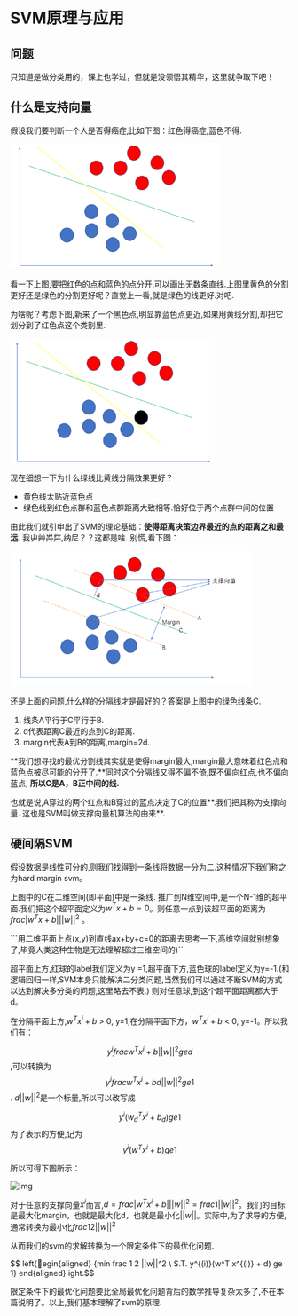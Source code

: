 # SVM原理与应用

## 问题

只知道是做分类用的，课上也学过，但就是没领悟其精华，这里就争取下吧！

## 什么是支持向量

假设我们要判断一个人是否得癌症,比如下图：红色得癌症,蓝色不得.

<img src="https://raw.githubusercontent.com/kongyan66/Img-for-md/master/img/583030-20190117161658759-1812646108.png" alt="img" style="zoom:67%;" />



看一下上图,要把红色的点和蓝色的点分开,可以画出无数条直线.上图里黄色的分割更好还是绿色的分割更好呢？直觉上一看,就是绿色的线更好.对吧.

为啥呢？考虑下图,新来了一个黑色点,明显靠蓝色点更近,如果用黄线分割,却把它划分到了红色点这个类别里.

<img src="https://raw.githubusercontent.com/kongyan66/Img-for-md/master/img/583030-20190117161825022-2070244299.png" alt="img" style="zoom:67%;" />

现在细想一下为什么绿线比黄线分隔效果更好？

- 黄色线太贴近蓝色点
- 绿色线到红色点群和蓝色点群距离大致相等.恰好位于两个点群中间的位置

由此我们就引申出了SVM的理论基础：**使得距离决策边界最近的点的距离之和最远**.  我屮艸芔茻,纳尼？？这都是啥. 别慌,看下图：

<img src="https://raw.githubusercontent.com/kongyan66/Img-for-md/master/img/583030-20190117164239606-1852715437.png" alt="img" style="zoom:67%;" />

还是上面的问题,什么样的分隔线才是最好的？答案是上图中的绿色线条C.  

1. 线条A平行于C平行于B.  
2. d代表距离C最近的点到C的距离.
3. margin代表A到B的距离,margin=2d.

**我们想寻找的最优分割线其实就是使得margin最大,margin最大意味着红色点和蓝色点被尽可能的分开了.**同时这个分隔线又得不偏不倚,既不偏向红点,也不偏向蓝点, **所以C是A，B正中间的线.**

也就是说,A穿过的两个红点和B穿过的蓝点决定了C的位置**.我们把其称为支撑向量.  这也是SVM叫做支撑向量机算法的由来**.

## 硬间隔SVM

假设数据是线性可分的,则我们找得到一条线将数据一分为二.这种情况下我们称之为hard margin svm。

上图中的C在二维空间(即平面)中是一条线. 推广到N维空间中,是一个N-1维的超平面.我们把这个超平面定义为$w^Tx + b = 0$。则任意一点到该超平面的距离为$frac {|w^Tx+b|} {||w||^2}$ 。

 ```用二维平面上点(x,y)到直线ax+by+c=0的距离去思考一下,高维空间就别想象了,毕竟人类这种生物是无法理解超过三维空间的)``

超平面上方,红球的label我们定义为y =1,超平面下方,蓝色球的label定义为y=-1.(和逻辑回归一样,SVM本身只能解决二分类问题,当然我们可以通过不断SVM的方式以达到解决多分类的问题,这里略去不表.) 则对任意球,到这个超平面距离都大于d。

在分隔平面上方,$w^Tx^i + b$ > 0, y=1,在分隔平面下方，$w^Tx^i + b$ < 0, y=-1。所以我们有：

$$y^i frac{w^Tx^i + b} {||w||^2} ge d$$,可以转换为 $$y^i frac{w^Tx^i + b} {d||w||^2} ge 1$$. $d||w||^2$是一个标量,所以可以改写成

$$y^i(w_d^Tx^i + b_d)ge 1$$为了表示的方便,记为$$y^i(w^Tx^i + b) ge 1$$

所以可得下图所示：

![img](https://raw.githubusercontent.com/kongyan66/Img-for-md/master/img/583030-20190117203556615-1771067668.png)

对于任意的支撑向量$x^i$而言,$d=frac {|w^Tx^i + b|} {||w||^2} = frac 1{||w||^2}$。我们的目标是最大化margin，也就是最大化d，也就是最小化$||w||$。实际中,为了求导的方便,通常转换为最小化$frac 1 2 ||w||^2$

从而我们的svm的求解转换为一个限定条件下的最优化问题.

$$ left{egin{aligned}  {min frac 1 2 ||w||^2 \  S.T. y^{(i)}(w^T x^{(i)} + d) ge 1}  end{aligned} ight.$$

限定条件下的最优化问题要比全局最优化问题背后的数学推导复杂太多了,不在本篇说明了。以上,我们基本理解了svm的原理.